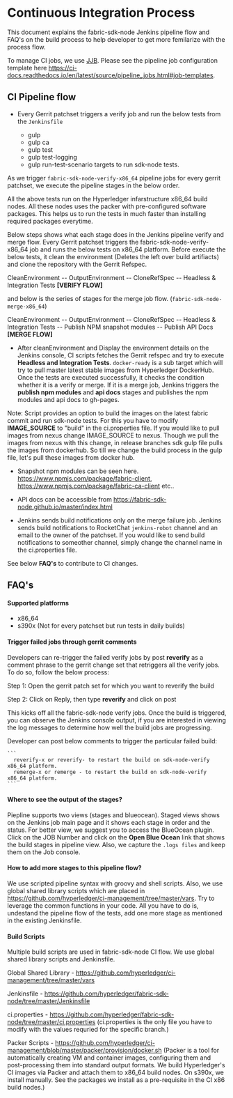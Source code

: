 # Continuous Integration Process

This document explains the fabric-sdk-node Jenkins pipeline flow and FAQ's on the build process to 
help developer to get more femilarize with the process flow.

To manage CI jobs, we use [JJB](https://docs.openstack.org/infra/jenkins-job-builder). Please see 
the pipeline job configuration template here https://ci-docs.readthedocs.io/en/latest/source/pipeline_jobs.html#job-templates.

## CI Pipeline flow

- Every Gerrit patchset triggers a verify job and run the below tests from the `Jenkinsfile`

  - gulp
  - gulp ca
  - gulp test
  - gulp test-logging
  - gulp run-test-scenario targets to run sdk-node tests.

As we trigger `fabric-sdk-node-verify-x86_64` pipeline jobs for every gerrit patchset, we execute
the pipeline stages in the below order.

All the above tests run on the Hyperledger infarstructure x86_64 build nodes. All these nodes uses 
the packer with pre-configured software packages. This helps us to run the tests in much faster than
installing required packages everytime.

Below steps shows what each stage does in the Jenkins pipeline verify and merge flow. Every Gerrit 
patchset triggers the fabric-sdk-node-verify-x86_64 job and runs the below tests on x86_64 platform. 
Before execute the below tests, it clean the environment (Deletes the left over build artifiacts) 
and clone the repository with the Gerrit Refspec.

CleanEnvironment -- OutputEnvironment -- CloneRefSpec -- Headless & Integration Tests **[VERIFY FLOW]**

and below is the series of stages for the merge job flow. (`fabric-sdk-node-merge-x86_64`)

CleanEnvironment -- OutputEnvironment -- CloneRefSpec -- Headless & Integration Tests -- Publish NPM snapshot modules -- Publish API Docs **[MERGE FLOW]**

- After cleanEnvironment and Display the environment details on the Jenkins console, CI scripts fetches the Gerrit refspec and try to execute **Headless and Integration Tests**. `docker-ready` is a sub target which will try to pull master latest stable images from Hyperledger DockerHub. Once the tests are executed successfully, it checks the condition whether it is a verify or merge. If it is a merge job, Jenkins triggers the **publish npm modules** and **api docs** stages and publishes the npm modules and api docs to gh-pages.

Note: Script provides an option to build the images on the latest fabric commit and run sdk-node tests. For this you have to modify **IMAGE_SOURCE** to "build" in the ci.properties file. If you would like to pull images from nexus change IMAGE_SOURCE to nexus. Though we pull the images from nexus with this change, in release branches sdk gulp file pulls the images from dockerhub. So till we change the build process in the gulp file, let's pull these images from docker hub.

- Snapshot npm modules can be seen here. https://www.npmjs.com/package/fabric-client, https://www.npmjs.com/package/fabric-ca-client etc..

- API docs can be accessible from https://fabric-sdk-node.github.io/master/index.html

- Jenkins sends build notifications only on the merge failure job. Jenkins sends build notifications to RocketChat `jenkins-robot` channel and an email to the owner of the patchset. If you would like to send build notifications to someother channel, simply change the channel name in the ci.properties file.

See below **FAQ's** to contribute to CI changes.

## FAQ's

#### Supported platforms

- x86_64
- s390x (Not for every patchset but run tests in daily builds)

#### Trigger failed jobs through gerrit comments

Developers can re-trigger the failed verify jobs by post **reverify** as a comment phrase to the gerrit change set that retriggers all the verify jobs. To do so, follow the below process:

Step 1: Open the gerrit patch set for which you want to reverify the build

Step 2: Click on Reply, then type **reverify** and click on post

This kicks off all the fabric-sdk-node verify jobs. Once the build is triggered, you can observe the Jenkins console output, if you are interested in viewing the log messages to determine how well the build jobs are progressing.

Developer can post below comments to trigger the particular failed build:
    
    ```
      reverify-x or reverify- to restart the build on sdk-node-verify x86_64 platform.
      remerge-x or remerge - to restart the build on sdk-node-verify x86_64 platform.
    ```
#### Where to see the output of the stages?

Piepline supports two views (stages and blueocean). Staged views shows on the Jenkins job main page and it shows each stage in order and the status. For better view, we suggest you to access the BlueOcean plugin. Click on the JOB Number and click on the **Open Blue Ocean** link that shows the build stages in pipeline view. Also, we capture the `.logs files` and keep them on the Job console.

#### How to add more stages to this pipeline flow?

We use scripted pipeline syntax with groovy and shell scripts. Also, we use global shared library scripts which are placed in https://github.com/hyperledger/ci-management/tree/master/vars. Try to leverage the common functions in your code. All you have to do is, undestand the pipeline flow of the tests, add one more stage as mentioned in the existing Jenkinsfile.

#### Build Scripts

Multiple build scripts are used in fabric-sdk-node CI flow. We use global shared library scripts and Jenkinsfile. 

Global Shared Library - https://github.com/hyperledger/ci-management/tree/master/vars

Jenkinsfile           - https://github.com/hyperledger/fabric-sdk-node/tree/master/Jenkinsfile

ci.properties         - https://github.com/hyperledger/fabric-sdk-node/tree/master/ci.properties
(ci.properties is the only file you have to modify with the values requried for the specific branch.)

Packer Scripts        - https://github.com/hyperledger/ci-management/blob/master/packer/provision/docker.sh
(Packer is a tool for automatically creating VM and container images, configuring them and post-processing them into standard output formats. We build Hyperledger's CI images via Packer and attach them to x86_64 build nodes. On s390x, we install manually. See the packages we install as a pre-requisite in the CI x86 build nodes.)
